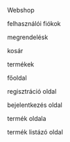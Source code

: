 Webshop

felhasználói fiókok

megrendelésk

kosár

termékek


főoldal

regisztráció oldal

bejelentkezés oldal

termék oldala

termék listázó oldal
